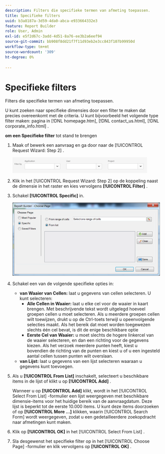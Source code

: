 ```yaml
---
description: Filters die specifieke termen van afmeting toepassen.
title: Specifieke filters
uuid: b3a8187a-3d59-4da0-abca-e933664332e3
feature: Report Builder
role: User, Admin
exl-id: e5f2d67c-3add-4d51-8a76-ee3b2a6eef94
source-git-commit: bb908f8dd21f7f11d93eb2e3cc843f107b99950d
workflow-type: tm+mt
source-wordcount: '309'
ht-degree: 0%

---
```


# Specifieke filters

Filters die specifieke termen van afmeting toepassen.

U kunt zoeken naar specifieke dimensies door een filter te maken dat precies overeenkomt met de criteria. U kunt bijvoorbeeld het volgende type filter maken: pagina in [!DNL homepage.htm], [!DNL contact_us.html], [!DNL corporate_info.html] .

**om een Specifieke filter** tot stand te brengen

1. Maak of bewerk een aanvraag en ga door naar de [!UICONTROL Request Wizard: Step 2] .

   ![ Schermschot die de Filter door opties tonen: Toepassing, Gebruiker, en Project.](/help/admin/admin/assets/filter.png)

1. Klik in het [!UICONTROL Request Wizard: Step 2] op de koppeling naast de dimensie in het raster en kies vervolgens **[!UICONTROL Filter]** .

1. Schakel **[!UICONTROL Specific]** in.

   ![ Schermafbeelding van de Choose dialoog van de Pagina met de Specifieke geselecteerde optie.](assets/choose_page_specific01.png)

1. Schakel een van de volgende specifieke opties in:

   * **van Waaier van Cellen:** laat u gegevens van cellen selecteren. U kunt selecteren:
      * **Alle Cellen in Waaier:** laat u elke cel voor de waaier in kaart brengen. Met beschrijvende tekst wordt uitgelegd hoeveel groepen cellen u moet selecteren. Als u meerdere groepen cellen wilt toewijzen, drukt u op de Ctrl-toets terwijl u opeenvolgende selecties maakt. Als het bereik dat moet worden toegewezen slechts één cel bevat, is dit de enige beschikbare optie
      * **Eerste Cel van Waaier:** u moet slechts de hogere linkercel van de waaier selecteren, en dan een richting voor de gegevens kiezen. Als het verzoek meerdere punten heeft, kiest u bovendien de richting van de punten en kiest u of u een ingesteld aantal cellen tussen punten wilt overslaan.
   * **van Lijst:** laat u gegevens van een lijst selecteren waaraan u gegevens kunt toevoegen.
1. Als u **[!UICONTROL From List]** inschakelt, selecteert u beschikbare items in de lijst of klikt u op **[!UICONTROL Add]** .

   Wanneer u op **[!UICONTROL Add]** klikt, wordt in het [!UICONTROL Select From List] -formulier een lijst weergegeven met beschikbare dimensie-items voor het huidige bereik van de aanvraagdatum. Deze lijst is beperkt tot de eerste 10.000 items. U kunt deze items doorzoeken of op **[!UICONTROL More ...]** klikken, waarin [!UICONTROL Search Form] wordt weergegeven, zodat u een gedetailleerdere zoekopdracht naar afmetingen kunt maken.
1. Klik op **[!UICONTROL OK]** in het [!UICONTROL Select From List] .
1. Sla desgewenst het specifieke filter op in het [!UICONTROL Choose Page] -formulier en klik vervolgens op **[!UICONTROL OK]** .
